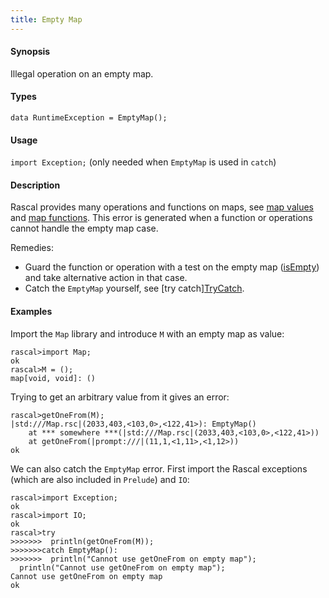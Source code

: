 ```yaml
---
title: Empty Map
---
```


#### Synopsis

Illegal operation on an empty map.

#### Types

`data RuntimeException = EmptyMap();`
       
#### Usage

`import Exception;` (only needed when `EmptyMap` is used in `catch`)

#### Description

Rascal provides many operations and functions on maps, see [map values](../../../Rascal/Expressions/Values/Map)
and [map functions](../../../Library/Map.md).
This error is generated when a function or operations cannot handle the empty map case.

Remedies: 

*  Guard the function or operation with a test on the empty map ([isEmpty](../../../Library/Map.md#Map-isEmpty)) and 
  take alternative action in that case.
*  Catch the `EmptyMap` yourself, see [try catch][TryCatch](../../../Rascal/Statements/TryCatch).

#### Examples

Import the `Map` library and introduce `M` with an empty map as value:

```rascal-shell
rascal>import Map;
ok
rascal>M = ();
map[void, void]: ()
```
Trying to get an arbitrary value from it gives an error:

```rascal-shell
rascal>getOneFrom(M);
|std:///Map.rsc|(2033,403,<103,0>,<122,41>): EmptyMap()
	at *** somewhere ***(|std:///Map.rsc|(2033,403,<103,0>,<122,41>))
	at getOneFrom(|prompt:///|(11,1,<1,11>,<1,12>))
ok
```
We can also catch the `EmptyMap` error. First import the Rascal exceptions (which are also included in `Prelude`)
and `IO`:

```rascal-shell
rascal>import Exception;
ok
rascal>import IO;
ok
rascal>try 
>>>>>>>  println(getOneFrom(M)); 
>>>>>>>catch EmptyMap(): 
>>>>>>>  println("Cannot use getOneFrom on empty map");
  println("Cannot use getOneFrom on empty map");
Cannot use getOneFrom on empty map
ok
```


